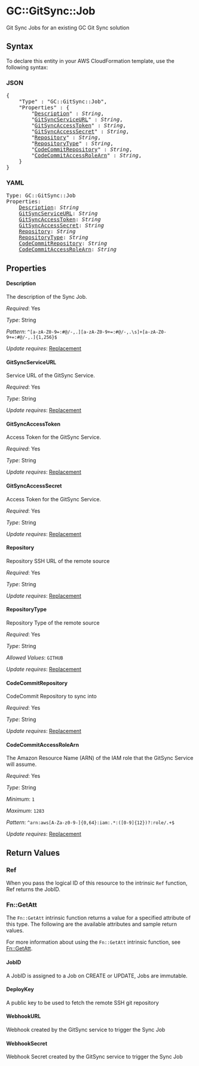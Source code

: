 # GC::GitSync::Job

Git Sync Jobs for an existing GC Git Sync solution

## Syntax

To declare this entity in your AWS CloudFormation template, use the following syntax:

### JSON

<pre>
{
    "Type" : "GC::GitSync::Job",
    "Properties" : {
        "<a href="#description" title="Description">Description</a>" : <i>String</i>,
        "<a href="#gitsyncserviceurl" title="GitSyncServiceURL">GitSyncServiceURL</a>" : <i>String</i>,
        "<a href="#gitsyncaccesstoken" title="GitSyncAccessToken">GitSyncAccessToken</a>" : <i>String</i>,
        "<a href="#gitsyncaccesssecret" title="GitSyncAccessSecret">GitSyncAccessSecret</a>" : <i>String</i>,
        "<a href="#repository" title="Repository">Repository</a>" : <i>String</i>,
        "<a href="#repositorytype" title="RepositoryType">RepositoryType</a>" : <i>String</i>,
        "<a href="#codecommitrepository" title="CodeCommitRepository">CodeCommitRepository</a>" : <i>String</i>,
        "<a href="#codecommitaccessrolearn" title="CodeCommitAccessRoleArn">CodeCommitAccessRoleArn</a>" : <i>String</i>,
    }
}
</pre>

### YAML

<pre>
Type: GC::GitSync::Job
Properties:
    <a href="#description" title="Description">Description</a>: <i>String</i>
    <a href="#gitsyncserviceurl" title="GitSyncServiceURL">GitSyncServiceURL</a>: <i>String</i>
    <a href="#gitsyncaccesstoken" title="GitSyncAccessToken">GitSyncAccessToken</a>: <i>String</i>
    <a href="#gitsyncaccesssecret" title="GitSyncAccessSecret">GitSyncAccessSecret</a>: <i>String</i>
    <a href="#repository" title="Repository">Repository</a>: <i>String</i>
    <a href="#repositorytype" title="RepositoryType">RepositoryType</a>: <i>String</i>
    <a href="#codecommitrepository" title="CodeCommitRepository">CodeCommitRepository</a>: <i>String</i>
    <a href="#codecommitaccessrolearn" title="CodeCommitAccessRoleArn">CodeCommitAccessRoleArn</a>: <i>String</i>
</pre>

## Properties

#### Description

The description of the Sync Job.

_Required_: Yes

_Type_: String

_Pattern_: <code>^[a-zA-Z0-9=:#@/\-,.][a-zA-Z0-9+=:#@/\-,.\s]+[a-zA-Z0-9+=:#@/\-,.]{1,256}$</code>

_Update requires_: [Replacement](https://docs.aws.amazon.com/AWSCloudFormation/latest/UserGuide/using-cfn-updating-stacks-update-behaviors.html#update-replacement)

#### GitSyncServiceURL

Service URL of the GitSync Service.

_Required_: Yes

_Type_: String

_Update requires_: [Replacement](https://docs.aws.amazon.com/AWSCloudFormation/latest/UserGuide/using-cfn-updating-stacks-update-behaviors.html#update-replacement)

#### GitSyncAccessToken

Access Token for the GitSync Service.

_Required_: Yes

_Type_: String

_Update requires_: [Replacement](https://docs.aws.amazon.com/AWSCloudFormation/latest/UserGuide/using-cfn-updating-stacks-update-behaviors.html#update-replacement)

#### GitSyncAccessSecret

Access Token for the GitSync Service.

_Required_: Yes

_Type_: String

_Update requires_: [Replacement](https://docs.aws.amazon.com/AWSCloudFormation/latest/UserGuide/using-cfn-updating-stacks-update-behaviors.html#update-replacement)

#### Repository

Repository SSH URL of the remote source

_Required_: Yes

_Type_: String

_Update requires_: [Replacement](https://docs.aws.amazon.com/AWSCloudFormation/latest/UserGuide/using-cfn-updating-stacks-update-behaviors.html#update-replacement)

#### RepositoryType

Repository Type of the remote source

_Required_: Yes

_Type_: String

_Allowed Values_: <code>GITHUB</code>

_Update requires_: [Replacement](https://docs.aws.amazon.com/AWSCloudFormation/latest/UserGuide/using-cfn-updating-stacks-update-behaviors.html#update-replacement)

#### CodeCommitRepository

CodeCommit Repository to sync into

_Required_: Yes

_Type_: String

_Update requires_: [Replacement](https://docs.aws.amazon.com/AWSCloudFormation/latest/UserGuide/using-cfn-updating-stacks-update-behaviors.html#update-replacement)

#### CodeCommitAccessRoleArn

The Amazon Resource Name (ARN) of the IAM role that the GitSync Service will assume.

_Required_: Yes

_Type_: String

_Minimum_: <code>1</code>

_Maximum_: <code>1283</code>

_Pattern_: <code>^arn:aws[A-Za-z0-9-]{0,64}:iam:.*:([0-9]{12})?:role/.+$</code>

_Update requires_: [Replacement](https://docs.aws.amazon.com/AWSCloudFormation/latest/UserGuide/using-cfn-updating-stacks-update-behaviors.html#update-replacement)

## Return Values

### Ref

When you pass the logical ID of this resource to the intrinsic `Ref` function, Ref returns the JobID.

### Fn::GetAtt

The `Fn::GetAtt` intrinsic function returns a value for a specified attribute of this type. The following are the available attributes and sample return values.

For more information about using the `Fn::GetAtt` intrinsic function, see [Fn::GetAtt](https://docs.aws.amazon.com/AWSCloudFormation/latest/UserGuide/intrinsic-function-reference-getatt.html).

#### JobID

A JobID is assigned to a Job on CREATE or UPDATE, Jobs are immutable.

#### DeployKey

A public key to be used to fetch the remote SSH git repository

#### WebhookURL

Webhook created by the GitSync service to trigger the Sync Job

#### WebhookSecret

Webhook Secret created by the GitSync service to trigger the Sync Job

